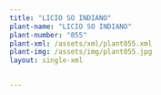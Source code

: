 ```yaml
---
title: "LICIO SO INDIANO"
plant-name: "LICIO SO INDIANO"
plant-number: "055"
plant-xml: /assets/xml/plant055.xml
plant-img: /assets/img/plant055.jpg
layout: single-xml


---
```

